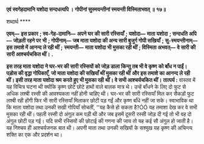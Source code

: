**एवं स्वगेहदामानि यशोदा सन्दधत्यपि ।** **गोपीनां सुस्मयन्तीनां स्मयन्ती विस्मिताभवत् ॥ १७॥** 

शब्दार्थ **** 

**एवम्—** **इस प्रकार** **; स्व-गेह-दामानि—** **अपने घर की सारी रस्सियाँ** **; यशोदा—** **माता यशोदा** **; सन्दधति अपि—** **जोड़ती रहने पर** **भी** **; गोपीनाम्—** **जब माता यशोदा की अन्य सारी बुजुर्ग गोपी सखियाँ** **; सु-स्मयन्तीनाम्—** **इस तमाशे में आनन्द ले रही थीं** **;** **स्मयन्ती—** **माता यशोदा भी मुसका रही थीं** **; विस्मिता अभवत्—** **वे सारी की सारी आश्चर्यचकित थीं।** **.** 

**इस तरह माता यशोदा ने घर-भर की सारी रस्सियों को जोड़ डाला किन्तु तब भी वे कृष्ण** **को बाँध न पाईं। पड़ोस की वृद्धा गोपिकाएँ, जो माता यशोदा की सखियाँ थीं मुसका रही थीं** **और इस तमाशे का आनन्द ले रही थीं। इसी तरह माता यशोदा श्रम करते हुए भी मुसका रही** **थीं। वे सभी आश्चर्यचकित थीं।** **तात्पर्य :** वास्तव में यह विचित्र घटना थी क्योंकि कृष्ण छोटे छोटे हाथों वाले बालक मात्र थे। उन्हें बाँधने के लिए दो फुट से अधिक लश्बी रस्सी की आवश्यकता नहीं होनी चाहिए थी। घर-भर की सारी रस्सियाँ मिल कर सैकड़ों फुट लश्बी रही होंगी फिर भी सारी रस्सियाँ मिलाकर छोटी पड़ गईं और कृष्ण बाँधे नहीं जा सके। स्वाभाविक था कि माता यशोदा तथा उनकी सखी गोपियाँ सोचतीं, ''यह कैसे हो सकता है?ÓÓ यह तमाशा देख कर वे सभी मुसका रही थीं। पहली रस्सी दो अंगुल कम पड़ी थी और जब इसमें दूसरी रस्सी जोड़ दी गई तो भी वह दो अंगुल छोटी पड़ गई। यदि सभी रस्सियों की छोटाई की गणना की जाय तो यह कई सौ अंगुल हो जाती है। यह निश्चय ही आश्चर्यजनक बात थी। अपनी माता तथा उनकी सखियों के सश्मुख यह कृष्ण की अचिन्त्य शक्ति का एक और प्रदर्शन था।  